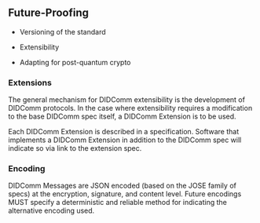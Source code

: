 ## Future-Proofing

- Versioning of the standard

- Extensibility

- Adapting for post-quantum crypto

### Extensions

The general mechanism for DIDComm extensibility is the development of
DIDComm protocols. In the case where extensibility requires a modification
to the base DIDComm spec itself, a DIDComm Extension is to be used.

Each DIDComm Extension is described in a specification. Software that
implements a DIDComm Extension in addition to the DIDComm spec will
indicate so via link to the extension spec.

### Encoding

DIDComm Messages are JSON encoded (based on the JOSE family of specs) at the encryption, signature, and content level. Future encodings MUST specify a deterministic and reliable method for indicating the alternative encoding used.